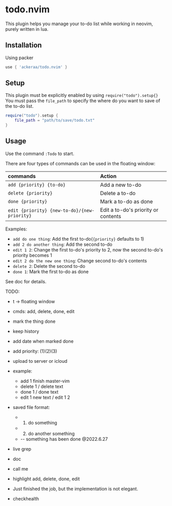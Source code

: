 # todo.nvim
This plugin helps you manage your to-do list while working in neovim, purely written in lua.

## Installation
Using packer
```lua
use { 'ackeraa/todo.nvim' }
```
## Setup
This plugin must be explicitly enabled by using `require("todo").setup{}`
You must pass the `file_path` to specify the where do you want to save of the to-do list. 
```lua
require("todo").setup {
    file_path = "path/to/save/todo.txt"
}
```

## Usage
Use the command `:Todo` to start.

There are four types of commands can be used in the floating window:

| commands                                     | Action                              |
| :------------------------------------------- | :---------------------------------- |
| `add {priority} {to-do}`                     | Add a new to-do                     |
| `delete {priority}`                          | Delete a to-do                      |
| `done {priority}`                            | Mark a to-do as done                |
| `edit {priority} {new-to-do}/{new-priority}` | Edit a to-do's priority or contents |

Examples:
* `add do one thing`: Add the first to-do(`{priority}` defaults to 1)
* `add 2 do another thing`: Add the second to-do
* `edit 1 2`: Change the first to-do's priority to 2, now the second to-do's priority becomes 1
* `edit 2 do the new one thing`: Change second to-do's contents  
* `delete 2`: Delete the second to-do
* `done 1`: Mark the first to-do as done

See doc for details.

TODO:
* <leader>t -> floating window
* cmds: add, delete, done, edit
* mark the thing done
* keep history
* add date when marked done
* add priority: (1)(2)(3)
* upload to server or icloud
* example:
    * add 1 finish master-vim
    * delete 1 / delete text
    * done 1 / done text
    * edit 1 new text / edit 1 2

* saved file format: 
    * 1. do something
    * 2. do another something
    * -- something has been done @2022.6.27
* live grep
* doc
* call me
* highlight add, delete, done, edit
* Just finished the job, but the implementation is not elegant.
* checkhealth

